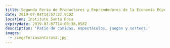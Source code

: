 ```yaml
---
title: Segunda Feria de Productores y Emprendedores de la Economía Popular
date: 2019-07-04T14:57:37.930Z
location: Instituto Santa Rosa
expirydate: 2019-07-07T14:00:38.058Z
description: 'Patio de comidas, espectáculos, juegos y sorteos.'
images:
  - /img/feriasantarosa.jpg
---
```


